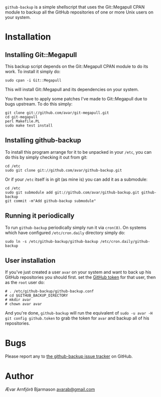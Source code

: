 `github-backup` is a simple shellscript that uses the Git::Megapull
CPAN module to backup all the GitHub repositories of one or more Unix
users on your system.

# Installation

## Installing Git::Megapull

This backup script depends on the Git::Megapull CPAN module to do its
work. To install it simply do:

    sudo cpan -i Git::Megapull

This will install Git::Megapull and its dependencies on your system.

You then have to apply some patches I've made to Git::Megapull due to
bugs upstream. To do this simply:

    git clone git://github.com/avar/git-megapull.git
    cd git-megapull
    perl Makefile.PL
    sudo make test install

## Installing github-backup

To install this program arrange for it to be unpacked in your `/etc`,
you can do this by simply checking it out from git:

    cd /etc
    sudo git clone git://github.com/avar/github-backup.git

Or if your `/etc` itself is in git (as mine is) you can add it as a
submodule:

    cd /etc
    sudo git submodule add git://github.com/avar/github-backup.git github-backup
    git commit -m"Add github-backup submodule"

## Running it periodically

To run `github-backup` periodically simply run it via `cron(8)`. On
systems which have configured `/etc/cron.daily` directory simply do:

    sudo ln -s /etc/github-backup/github-backup /etc/cron.daily/github-backup

## User installation

If you've just created a user `avar` on your system and want to back
up his GitHub repositories you should first. set the [GitHub
token](http://help.github.com/git-email-settings/) for that user, then
as the `root` user do:

    # . /etc/github-backup/github-backup.conf
    # cd $GITHUB_BACKUP_DIRECTORY
    # mkdir avar
    # chown avar avar

And you're done, `github-backup` will run the equivalent of `sudo -u
avar -H git config github.token` to grab the token for `avar` and
backup all of his repositories.

# Bugs

Please report any to [the github-backup issue
tracker](http://github.com/avar/github-backup/issues) on GitHub.

# Author

Ævar Arnfjörð Bjarmason <avarab@gmail.com>

